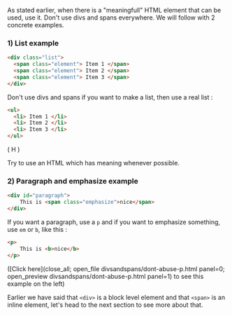 As stated earlier, when there is a "meaningfull" HTML element that can be used, use it. Don't use divs and spans everywhere. We will follow with 2 concrete examples.

### 1) List example

```html
<div class="list">
  <span class="element"> Item 1 </span>
  <span class="element"> Item 2 </span>
  <span class="element"> Item 3 </span>
</div>
```

Don't use divs and spans if you want to make a list, then use a real list :

```html
<ul>
  <li> Item 1 </li>
  <li> Item 2 </li>
  <li> Item 3 </li>
</ul>
```

( H )

Try to use an HTML which has meaning whenever possible.


### 2) Paragraph and emphasize example

```html
<div id="paragraph">
    This is <span class="emphasize">nice</span>
</div>
```

If you want a paragraph, use a `p` and if you want to emphasize something, use `em` or `b`, like this :

```html
<p>
    This is <b>nice</b>
</p>
```

([Click here](close_all; open_file divsandspans/dont-abuse-p.html panel=0; open_preview divsandspans/dont-abuse-p.html panel=1) to see this example on the left)


Earlier we have said that `<div>` is a block level element and that `<span>` is an inline element, let's head to the next section to see more about that.
